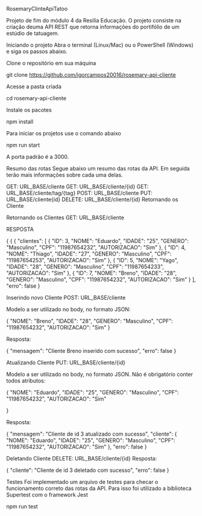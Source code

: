 RosemaryClinteApiTatoo

Projeto de fim do módulo 4 da Resilia Educação. O projeto consiste na criação deuma API REST que retorna informações do portifólio de um estúdio de tatuagem.


Iniciando o projeto
Abra o terminal (Linux/Mac) ou o PowerShell (Windows) e siga os passos abaixo.

Clone o repositório em sua máquina

git clone https://github.com/igorcampos20016/rosemary-api-cliente

Acesse a pasta criada

cd rosemary-api-cliente

Instale os pacotes

npm install

Para iniciar os projetos use o comando abaixo

npm run start

A porta padrão é a 3000.

Resumo das rotas
Segue abaixo um resumo das rotas da API. Em seguida terão mais informações sobre cada uma delas.

GET: URL_BASE/cliente
GET: URL_BASE/cliente/{id}
GET: URL_BASE/cliente/tag/{tag}
POST: URL_BASE/cliente
PUT: URL_BASE/cliente{id}
DELETE: URL_BASE/cliente/{id}
Retornando os Cliente

Retornando os Clientes
GET: URL_BASE/cliente

RESPOSTA

{
	{
	{
	"clientes": [
		{
			"ID": 3,
			"NOME": "Eduardo",
			"IDADE": "25",
			"GENERO": "Masculino",
			"CPF": "11987654232",
			"AUTORIZACAO": "Sim"
		},
		{
			"ID": 4,
			"NOME": "Thiago",
			"IDADE": "27",
			"GENERO": "Masculino",
			"CPF": "11987654253",
			"AUTORIZACAO": "Sim"
		},
		{
			"ID": 5,
			"NOME": "Yago",
			"IDADE": "28",
			"GENERO": "Masculino",
			"CPF": "11987654233",
			"AUTORIZACAO": "Sim"
		},
		{
			"ID": 7,
			"NOME": "Breno",
			"IDADE": "28",
			"GENERO": "Masculino",
			"CPF": "11987654232",
			"AUTORIZACAO": "Sim"
		}
	],
	"erro": false
}


Inserindo novo Cliente
POST: URL_BASE/cliente

Modelo a ser utilizado no body, no formato JSON:

{
	"NOME": "Breno",
	"IDADE": "28",
	"GENERO": "Masculino",
	"CPF": "11987654232",
	"AUTORIZACAO": "Sim"
}

Resposta:

{
    "mensagem": "Cliente Breno inserido com sucesso",
    "erro": false
}

Atualizando Cliente
PUT: URL_BASE/cliente/{id}

Modelo a ser utilizado no body, no formato JSON. Não é obrigatório conter todos atributos:

{
		"NOME": "Eduardo",
		"IDADE": "25",
		"GENERO": "Masculino",
		"CPF": "11987654232",
		"AUTORIZACAO": "Sim"
		
}


Resposta:

{
	"mensagem": "Cliente de id 3 atualizado com sucesso",
	"cliente": {
		"NOME": "Eduardo",
		"IDADE": "25",
		"GENERO": "Masculino",
		"CPF": "11987654232",
		"AUTORIZACAO": "Sim"
	},
	"erro": false
}

Deletando Cliente
DELETE: URL_BASE/cliente/{id} Resposta:

{
	"cliente": "Cliente de id 3 deletado com sucesso",
	"erro": false
}

Testes
Foi implementado um arquivo de testes para checar o funcionamento correto das rotas da API. Para isso foi utilizado a biblioteca Supertest com o framework Jest

npm run test